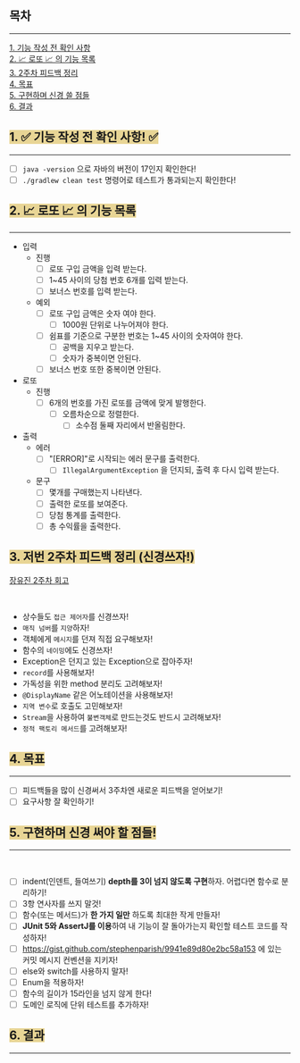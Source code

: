 ## 목차

---

[1. 기능 작성 전 확인 사항](#span-stylebackground-colore8d5951--기능-작성-전-확인-사항-)<br>
[2. 📈 로또  📈 의 기능 목록](#span-stylebackground-colore8d5952--로또---의-기능-목록)<br>
[3. 2주차 피드백 정리](#span-stylebackground-colore8d5953-저번-2주차-피드백-정리-신경쓰자)<br>
[4. 목표](#span-stylebackground-colore8d595-4-목표)<br>
[5. 구현하며 신경 쓸 점들](#span-stylebackground-colore8d595-5-구현하며-신경-써야-할-점들)<br>
[6. 결과](#span-stylebackground-colore8d595-6-결과)


## <span style="background-color:#E8D595">**1. ✅ 기능 작성 전 확인 사항! ✅**

---

- [ ] `java -version` 으로 자바의 버전이 17인지 확인한다!
- [ ] `./gradlew clean test` 명령어로 테스트가 통과되는지 확인한다!

## <span style="background-color:#E8D595">**2. 📈 로또  📈 의 기능 목록**

---

- 입력
  - 진행
    - [ ] 로또 구입 금액을 입력 받는다.
    - [ ] 1~45 사이의 당첨 번호 6개를 입력 받는다.
    - [ ] 보너스 번호를 입력 받는다.
  - 예외
    - [ ] 로또 구입 금액은 숫자 여야 한다.
      - [ ] 1000원 단위로 나누어져야 한다.
    - [ ] 쉼표를 기준으로 구분한 번호는 1~45 사이의 숫자여야 한다.
      - [ ] 공백을 지우고 받는다.
      - [ ] 숫자가 중복이면 안된다.
    - [ ] 보너스 번호 또한 중복이면 안된다.
- 로또
  - 진행
    - [ ] 6개의 번호를 가진 로또를 금액에 맞게 발행한다.
        - [ ] 오름차순으로 정렬한다.
          - [ ] 소수점 둘째 자리에서 반올림한다.
- 출력
  - 에러
    - [ ] "[ERROR]"로 시작되는 에러 문구를 출력한다.
      - [ ] `IllegalArgumentException` 을 던지되, 출력 후 다시 입력 받는다.
  - 문구
    - [ ] 몇개를 구매했는지 나타낸다.
    - [ ] 출력한 로또를 보여준다.
    - [ ] 당첨 통계를 출력한다.
    - [ ] 총 수익률을 출력한다.

## <span style="background-color:#E8D595">**3. 저번 2주차 피드백 정리 (신경쓰자!)**

[장유진 2주차 회고](https://velog.io/@nellroll/%EC%9A%B0%EC%95%84%ED%95%9C-%ED%85%8C%ED%81%AC-%EC%BD%94%EC%8A%A4-6%EA%B8%B0-2%EC%A3%BC%EC%B0%A8-%ED%94%84%EB%A6%AC%EC%BD%94%EC%8A%A4-%ED%9A%8C%EA%B3%A0)

<br>

- 상수들도 `접근 제어자`를 신경쓰자!
- `매직 넘버`를 `지양`하자!
- 객체에게 `메시지`를 던져 직접 요구해보자!
- 함수의 `네이밍`에도 신경쓰자!
- Exception은 던지고 있는 Exception으로 잡아주자!
- `record`를 사용해보자!
- 가독성을 위한 method 분리도 고려해보자!
- `@DisplayName` 같은 어노테이션을 사용해보자!
- `지역 변수`로 호출도 고민해보자!
- `Stream`을 사용하여 `불변객체`로 만드는것도 반드시 고려해보자!
- `정적 팩토리 메서드`를 고려해보자!

## <span style="background-color:#E8D595"> **4. 목표**

---

- [ ] 피드백들을 많이 신경써서 3주차엔 새로운 피드백을 얻어보기!
- [ ] 요구사항 잘 확인하기!

## <span style="background-color:#E8D595"> **5. 구현하며 신경 써야 할 점들!**

---
<br>

- [ ] indent(인덴트, 들여쓰기) **depth를 3이 넘지 않도록 구현**하자. 어렵다면 함수로 분리하기!
- [ ] 3항 연사자를 쓰지 말것!
- [ ] 함수(또는 메서드)가 **한 가지 일만** 하도록 최대한 작게 만들자!
- [ ] **JUnit 5와 AssertJ를 이용**하여 내 기능이 잘 돌아가는지 확인할 테스트 코드를 작성하자!
- [ ] https://gist.github.com/stephenparish/9941e89d80e2bc58a153 에 있는 커밋 메시지 컨벤션을 지키자!
- [ ] else와 switch를 사용하지 말자!
- [ ] Enum을 적용하자!
- [ ] 함수의 길이가 15라인을 넘지 않게 한다!
- [ ] 도메인 로직에 단위 테스트를 추가하자!

## <span style="background-color:#E8D595"> **6. 결과**

---